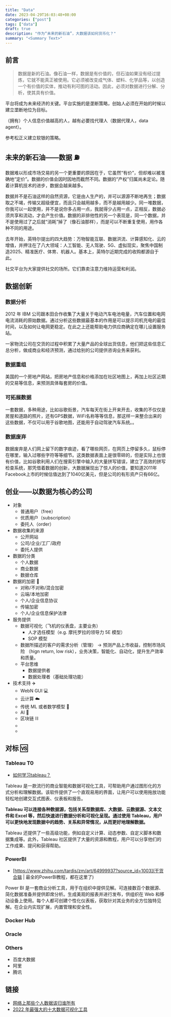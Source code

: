 ```yaml
---
title: "Data"
date: 2023-04-29T16:03:48+08:00
categories: ["post"]
tags: ["data"]
draft: true
description: "作为“未来的新石油”，大数据该如何货币化？"
summary: "<Summary Text>"
---
```


## 前言

>   数据是新的石油。像石油一样，数据是有价值的，但石油如果没有经过提炼，它就不能真正被使用。它必须被改变成气体、塑料、化学品等，以创造一个有价值的实体，推动有利可图的活动。因此，必须对数据进行分解、分析，使其具有价值。

平台将成为未来经济的关键。平台实施的是垄断策略，创始人必须在开始的时候以建立垄断地位为目标。

（拥有）个人信息价值越高的人，越有必要找代理人（数据代理人，data agent）。

参考松正义建立软银的策略。

## 未来的新石油——数据 ⛽️

 数据难以形成市场交易的另一个更重要的原因在于，它虽然“有价”，但却难以被准确地“定价”。数据的价值会因时因地而截然不同。数据的“产权”归属尚未定论。随着计算机技术的进步，数据会越来越多。

数据并不是石油这样的自然资源，它是由人生产的，并可以源源不断地再生；数据取之不竭，传输又超级便宜，而且只会越用越多，而不是越用越少。同一堆数据，你我可以一起使用，并不是说你多占用一点，我就得少占用一点，正相反，数据必须共享和流动，才会产生价值。数据的非排他性的另一个表现是，同一个数据，并不是使用过了之后就“消耗”掉了（像石油那样），而是可以不断重复使用，用作各种不同的用途。

去年开始，英特尔提出的四大趋势：万物智能互联、数据洪流、计算感知化、云的增值，并押注在了八大领域：人工智能、无人驾驶、5G、虚拟现实，聚焦中国制造2025、精准医疗、体育、机器人。基本上，英特尔近期完成的收购都源自于此。

社交平台为大家提供社交的场所。它们靠卖注意力维持运营和利润。

## 数据创新

### 数据分析

2012 年 IBM 公司跟本田合作收集了大量关于电动汽车电池电量，汽车位置和电网电流消耗的原始数据。通过分析这些数据最基本的作用是可以提示司机充电的最佳时间，以及如何让电网更稳定。在此之上还能帮助电力供应商确定在哪儿设置服务站。

一家物流公司在交货的过程中积累了大量产品的全球出货信息，他们把这些信息汇总分析，做成商业和经济预测，通过给别的公司提供咨询业务来获利。

### 数据重组

美国的一个房地产网站，把房地产信息和价格添加在社区地图上，再加上社区近期的交易等信息，来预测具体每套房的价值。

### 可拓展数据

一套数据，多种用途，比如谷歌街景，汽车每天在街上开来开去，收集的不仅仅是房屋和道路的照片，还有GPS数据，WiFi名称等等信息，那这样一来整合出来的这些数据，不仅可以用于谷歌地图，还能用于自动驾驶汽车系统。。

### 数据废弃

数据废弃是人们网上留下的数字痕迹，看了哪些网页，在网页上停留多久，鼠标停在哪里，输入过哪些字符等等细节。这类数据表面上是很零碎的，但是实际上也很有价值，比如谷歌利用人们在搜索引擎中输入的大量拼写错误，建立了高效的拼写检查系统，那凭借着数据的创新，大数据展现出了惊人的价值，要知道2011年Facebook上市的时候估值达到了1040亿美元，但是公司的有形资产只有66亿。



## 创业——以数据为核心的公司

-   对象
    -   普通用户（free）
    -   优质用户（subscription）
    -   委托人（order）
-   数据收集的来源
    -   公开网站
    -   公司/企业/工厂/政府
    -   委托人提供
-   数据的分类
    -   个人数据
    -   商业数据
    -   数据仓库
-   数据的加密 🔐
    -   对称/不对称/混合加密
    -   云端/本地加密
    -   个人/企业信息协议
    -   传输加密
    -   个人/企业信息保护法律
-   服务提供
    -   数据可视化（飞机的仪表盘，主要业务）
        -   人才选任模型（e.g. 摩托罗拉的领导力 5E 模型）
        -   SOP 模型
    -   数据所描述的客户的需求分析（管理） -> 预测产品上市收益，控制市场风险 （hign return, low risk），业务决策，智能化、自动化，提升生产效率和质量。
    -   平台思维
        -   数据提供者
        -   数据处理者（基础处理功能）
-   技术支持 ✈️
    -   WebN GUI 💻
    -   云计算 ☁️
    -   传统 ML 或者数学模型 🟰
    -   AI 🤖️
    -   区块链 ⛓️
    -   
    -   

## 对标 🆚

### Tableau T0

-   [如何学习tableau？](https://www.zhihu.com/question/29478254)

Tableau 是一款流行的商业智能和数据可视化工具，可帮助用户通过图形化的方式分析和理解数据。该软件提供了一个直观易用的界面，让用户可以使用拖放功能轻松地创建交互式图表、仪表板和报告。 

**Tableau 可以连接各种数据源，包括关系型数据库、大数据、云数据源、文本文件和 Excel 等，然后快速进行数据分析和可视化呈现。通过使用 Tableau，用户可以更快地发现数据中的趋势、关系和异常情况，从而更好地理解数据。** 

Tableau 还提供了一些高级功能，例如自定义计算、动态参数、自定义脚本和数据集成等。此外，Tableau 社区提供了大量的资源和教程，用户可以分享他们的工作成果、提问和获得帮助。 

### PowerBI

-   [https://www.zhihu.com/tardis/zm/art/64999937?source_id=1003](干货合辑 | 最全的PowerBI教程，都在这里了)

Power BI 是一套商业分析工具，用于在组织中提供见解。可连接数百个数据源、简化数据准备并提供即席分析。生成美观的报表并进行发布，供组织在 Web 和移动设备上使用。每个人都可创建个性化仪表板，获取针对其业务的全方位独特见解。在企业内实现扩展，内置管理和安全性。

### Docker Hub

### Oracle

### Others

-   百度大数据
-   阿里
-   腾讯

## 链接

-   [网络上那些个人数据该归谁所有](http://www.news.cn/zgjx/2019-06/11/c_138132898.htm)
-   [2022 年最强大的十大数据可视化工具](https://cloud.tencent.com/developer/article/1957539)



